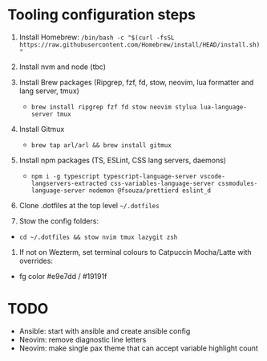 # Tooling configuration steps

1. Install Homebrew: `/bin/bash -c "$(curl -fsSL https://raw.githubusercontent.com/Homebrew/install/HEAD/install.sh)"`
1. Install nvm and node (tbc)
1. Install Brew packages (Ripgrep, fzf, fd, stow, neovim, lua formatter and lang server, tmux)

   - `brew install ripgrep fzf fd stow neovim stylua lua-language-server tmux`

1. Install Gitmux

   - `brew tap arl/arl && brew install gitmux`

1. Install npm packages (TS, ESLint, CSS lang servers, daemons)

   - `npm i -g typescript typescript-language-server vscode-langservers-extracted css-variables-language-server cssmodules-language-server nodemon @fsouza/prettierd eslint_d`

1. Clone .dotfiles at the top level `~/.dotfiles`
1. Stow the config folders:

- `cd ~/.dotfiles && stow nvim tmux lazygit zsh`

1. If not on Wezterm, set terminal colours to Catpuccin Mocha/Latte with overrides:

- fg color #e9e7dd / #19191f

# TODO

- Ansible: start with ansible and create ansible config
- Neovim: remove diagnostic line letters
- Neovim: make single pax theme that can accept variable highlight count
